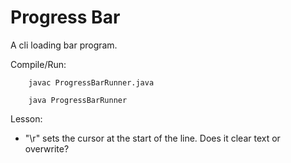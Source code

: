 # Progress Bar
A cli loading bar program.

Compile/Run:
```
    javac ProgressBarRunner.java
```
```
    java ProgressBarRunner
```

Lesson:
- "\r" sets the cursor at the start of the line. Does it clear text or overwrite?

